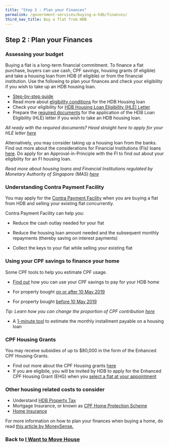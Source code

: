 ```yaml
---
title: "Step 2 : Plan your Finances"
permalink: /government-services/buying-a-hdb/finances/
third_nav_title: Buy a flat from HDB
---
```


## Step 2 : Plan your Finances

### Assessing your budget

Buying a flat is a long-term financial commitment. To finance a flat purchase, buyers can use cash, CPF savings, housing grants (if eligible) and take a housing loan from HDB (if eligible) or from the financial institution. Use the following to plan your finances and check your eligibility if you wish to take up an HDB housing loan.

- <a href="https://hdb.gov.sg/cs/infoweb/residential/financing-a-flat-purchase/step-by-step-guide-to-financial-planning" target="_blank">Step-by-step guide</a>
- Read more about <a href="https://hdb.gov.sg/cs/infoweb/residential/financing-a-flat-purchase/housing-loan-from-hdb/eligibility-conditions" target="_blank">eligibility conditions</a> for the HDB Housing loan
- Check your eligibility for <a href="https://services2.hdb.gov.sg/webapp/BP13EligCheck/BP13SHome?strSystem=CHECK" target="_blank">HDB Housing Loan Eligibility (HLE) Letter</a>
- Prepare the <a href="https://hdb.gov.sg/cs/infoweb/residential/financing-a-flat-purchase/housing-loan-from-hdb/income-guidelines-and-other-documents" target="_blank">required documents</a> for the application of the HDB Loan Eligibility (HLE) letter if you wish to take an HDB housing loan.

*All ready with the required documents? Head straight here to apply for your HLE letter <a href="https://services2.hdb.gov.sg/webapp/BP27AWHLEApplication/BP27SHome" target="_blank">here</a>*

Alternatively, you may consider taking up a housing loan from the banks. 
Find out more about the considerations for Financial Institutions (FIs) loans <a href="https://hdb.gov.sg/cs/infoweb/residential/financing-a-flat-purchase/housing-loan-from-banks" target="_blank">here</a>. Do apply for an Approval-in-Principle with the FI to find out about your eligibility for an FI housing loan.

*Read more about housing loans and Financial Institutions regulated by Monetary Authority of Singapore (MAS) <a href="https://www.moneysense.gov.sg/-/media/moneysense/media-article/about_home-loans_english.pdf?la=en&hash=BE9E0DE08401B8C017DE51856BC2DEF23050414C" target="_blank">here</a>*


### Understanding Contra Payment Facility
You may apply for the <a href="https://hdb.gov.sg/cs/infoweb/residential/financing-a-flat-purchase/housing-loan-from-hdb/contra-payment-facility-for-new-flats" target="_blank">Contra Payment Facility</a> when you are buying a flat from HDB and selling your existing flat concurrently. 

Contra Payment Facility can help you:
- Reduce the cash outlay needed for your flat

- Reduce the housing loan amount needed and the subsequent monthly repayments (thereby saving on interest payments)

- Collect the keys to your flat while selling your existing flat
    

### Using your CPF savings to finance your home

Some CPF tools to help you estimate CPF usage.

- <a href="https://www.cpf.gov.sg/Members/Schemes/schemes/housing/public-housing-scheme" target="_blank">Find out</a> how you can use your CPF savings to pay for your HDB home

- For property bought <a href="https://www.cpf.gov.sg/eSvc/Web/Schemes/CpfHousingUsage/Input1" target="_blank">on or after 10 May 2019</a>

- For property bought <a href="https://www.cpf.gov.sg/eSvc/Web/Schemes/CpfHousingWithdrawalLimits/CpfHousingWithdrawalLimits" target="_blank">before 10 May 2019</a>

*Tip: Learn how you can change the proportion of CPF contribution <a href="https://www.cpf.gov.sg/members/FAQ/schemes/housing/housing-scheme/FAQDetails?category=housing&group=Housing+Scheme&ajfaqid=2185620&folderid=11415" target="_blank">here</a>*

- A <a href="https://www.cpf.gov.sg/eSvc/Web/Schemes/MonthlyInstallment/MonthlyInstallmentCalculate" target="_blank">1-minute tool</a> to estimate the monthly installment payable on a housing loan


### CPF Housing Grants

You may receive subsidies of up to $80,000 in the form of the Enhanced CPF Housing Grants.

- Find out more about the CPF Housing grants <a href="https://www.hdb.gov.sg/cs/infoweb/residential/buying-a-flat/new/schemes-and-grants/cpf-housing-grants-for-hdb-flats/firsttimer-applicants" target="_blank">here</a>
- If you are eligibile, you will be invited by HDB to apply for the Enhanced CPF Housing Grant (EHG) when you <a href="/government-services/buying-a-hdb/book-flat/" target="_blank">select a flat at your appointment</a>


### Other housing related costs to consider

- Understand <a href="https://www.iras.gov.sg/irashome/Property/Property-owners/Learning-the-basics/Essential-Property-Tax-Information-for-HDB-Flat-Owners" target="_blank">HDB Property Tax</a>
- Mortgage Insurance, or known as <a href="https://www.cpf.gov.sg/Members/Schemes/schemes/housing/home-protection-scheme" target="_blank">CPF Home Protection Scheme</a>
- <a href="http://gia.org.sg/consumers/property.html" target="_blank">Home Insurance</a>

For more information on how to plan your finances when buying a home, do read <a href="https://www.moneysense.gov.sg/articles/2018/10/understand-the-costs-of-buying-a-home" target="_blank">this article by MoneySense.</a>



### Back to [I Want to Move House](/government-services/move-house/overview/)
